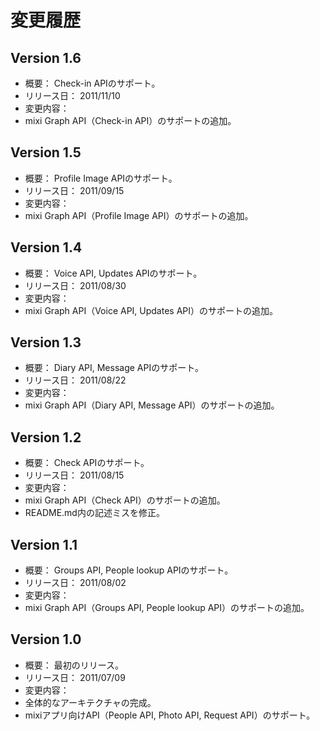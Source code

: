 # 変更履歴

## Version 1.6

 * 概要： Check-in APIのサポート。
 * リリース日： 2011/11/10
 * 変更内容：
  * mixi Graph API（Check-in API）のサポートの追加。

## Version 1.5

 * 概要： Profile Image APIのサポート。
 * リリース日： 2011/09/15
 * 変更内容：
  * mixi Graph API（Profile Image API）のサポートの追加。

## Version 1.4

 * 概要： Voice API, Updates APIのサポート。
 * リリース日： 2011/08/30
 * 変更内容：
  * mixi Graph API（Voice API, Updates API）のサポートの追加。

## Version 1.3

 * 概要： Diary API, Message APIのサポート。
 * リリース日： 2011/08/22
 * 変更内容：
  * mixi Graph API（Diary API, Message API）のサポートの追加。

## Version 1.2

 * 概要： Check APIのサポート。
 * リリース日： 2011/08/15
 * 変更内容：
  * mixi Graph API（Check API）のサポートの追加。
  * README.md内の記述ミスを修正。

## Version 1.1

 * 概要： Groups API, People lookup APIのサポート。
 * リリース日： 2011/08/02
 * 変更内容：
  * mixi Graph API（Groups API, People lookup API）のサポートの追加。

## Version 1.0

 * 概要： 最初のリリース。
 * リリース日： 2011/07/09
 * 変更内容：
  * 全体的なアーキテクチャの完成。
  * mixiアプリ向けAPI（People API, Photo API, Request API）のサポート。
